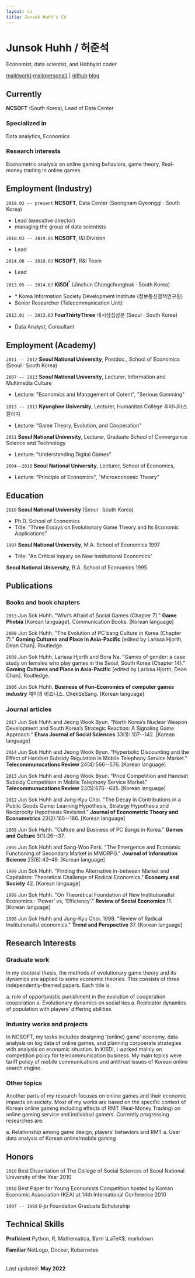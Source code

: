 ```yaml
---
layout: cv
title: Junsok Huhh's CV
---
```


# Junsok Huhh / 허준석
Economist, data scientist, and Hobbyist coder

<div id="webaddress">
<a href="mailto: junsokhuhh@ncsoft.com">mail(work)</a>&middot;<a href="mailto: anarinsk@gmail.com">mail(personal)</a> | 
<a href="https://github.com/anarinsk">github</a>&middot;<a href="http://lostineconomics.com">blog</a>
</div>

## Currently

__NCSOFT__ (South Korea), Lead of Data Center

### Specialized in

Data analytics, Economics 

### Research interests

Econometric analysis on online gaming behaviors, game theory, Real-money trading in online games 

## Employment (Industry)

`2019.02 -- present`
__NCSOFT__, Data Center (Seongnam Gyeonggi  &#183; South Korea)
- Lead (executive director)
- managing the group of data scientists

`2018.03 -- 2019.01`
__NCSOFT__, I&I Division 
- Lead 

`2014.08 -- 2018.03`
__NCSOFT__, R&I Team
- Lead 

 `2013.05 -- 2014.07`
__KISDI__$^*$ (Jinchun Chungchungbuk  &#183; South Korea)
- $*$ Korea Information Society Development Institute (정보통신정책연구원)
- Senior Researcher (Telecommunication Unit)

`2012.01 -- 2013.03`
__FourThirtyThree__ 네시삼십삼분 (Seoul  &#183; South Korea)
- Data Analyst, Consultant 

## Employment (Academy)

`2011 -- 2012`
__Seoul National University__, Postdoc., School of Economics (Seoul &#183; South Korea)

`2007 -- 2013`
__Seoul National University__, Lecturer, Information and Multimedia Culture</br>
- Lecture: "Economics and Management of Cotent", "Serious Gamming"

`2013 -- 2013`
__Kyunghee University__, Lecturer, Humanitas College 후마니타스 칼리지
- Lecture: "Game Theory, Evolution, and Cooperation"

`2011`
__Seoul National University__, Lecturer, Graduate School of Convergence Science and Technology
- Lecture: "Understanding Digital Games"

`2004--2010`
__Seoul National University__, Lecturer, School of Economics,  
- Lecture: "Principle of Economics", "Microeconomic Theory"


## Education

`2010`
__Seoul National University__ (Seoul  &#183; South Korea)
- Ph.D. School of Economics
- Title: "Three Essays on Evolutionary Game Theory and Its Economic Applications"

`1997`
__Seoul National University__, M.A. School of Economics 1997 
- Title: "An Critical Inquiry on New Institutional Economics" 

__Seoul National University__, B.A. School of Economics 1995


## Publications

### Books and book chapters 

`2013`
Jun Sok Huhh. "Who’s Afraid of Social Games (Chapter 7)." __Game Phobia__ [Korean language]. Communication Books. [Korean language]

`2009`
Jun Sok Huhh. "The Evolution of PC bang Culture in Korea (Chapter 7)." __Gaming Cultures and Place in Asia-Pacific__ [edited by Larissa Hjorth, Dean Chan]. Routledge.

`2009`
Jun Sok Huhh, Larissa Hjorth and Bora Na. "Games of gender: a case study on females who play games in the Seoul, South Korea (Chapter 14)." __Gaming Cultures and Place in Asia-Pacific__ [edited by Larissa Hjorth, Dean Chan]. Routledge.

`2006`
Jun Sok Huhh. __Business of Fun–Economics of computer games industry__ 재미의 비즈니스. ChekSeSang. [Korean language]

### Journal articles

`2017`
Jun Sok Huhh and Jeong Wook Byun. "North Korea’s Nuclear Weapon Development and South Korea’s Strategic Reaction: A Signaling Game Approach." __Ehwa Journal of Social Sciences__ 33(1): 107--142. [Korean language]

`2014`
Jun Sok Huhh and Jeong Wook Byun. "Hyperbolic Discounting and the Effect of Handset Subsidy Regulation in Mobile Telephony Service Market." __Telecommunucations Review__ 24(4):566--576. [Korean language]

`2013`
Jun Sok Huhh and Jeong Wook Byun. "Price Competition and Handset Subsidy Competition in Mobile Telephony Service Market." __Telecommunucations Review__ 23(5):676--685. [Korean language]

`2012`
Jun Sok Huhh and Jung-Kyu Choi. "The Decay in Contributions in a Public Goods Game: Learning Hypothesis, Strategy Hypothesis and Reciprocity Hypothesis Revisited." __Journal of Econometric Theory and Econometrics__ 23(2):165--186. [Korean language]

`2008`
Jun Sok Huhh. "Culture and Business of PC Bangs in Korea." __Games and Culture__ 3(1):26--37.

`2005`
Jun Sok Huhh and Sang-Woo Park. "The Emergence and Economic Functioning of Secondary Market in MMORPG." __Journal of Information Science__ 23(6):42–49. [Korean language]

`1999`
Jun Sok Huhh. "Finding the Alternative in-between Market and Capitalism: Theoretical Challenge of Radical Economics." __Economy and Society__ 42. [Korean language]

`1998`
Jun Sok Huhh. "On Theoretical Foundation of New Institutionalist Economics : ‘Power’ vs, ‘Efficiency’." __Review of Social Economics__ 11. [Korean language]

`1998`
Jun Sok Huhh and Jung-Kyu Choi. 1998. "Review of Radical Institutionalist economics." __Trend and Perspective__ 37. [Korean language]

## Research Interests 

### Graduate work 

In my doctoral thesis, the methods of evolutionary game theory and its dynamics are applied to some economic theories. This consists of three independently-themed papers. Each title is 

  a. role of opportunistic punishment in the evolution of cooperation cooperation
  a. Evolutionary dynamics on social ties
  a. Replicator dynamics of population with players’ differing abilities.

### Industry works and projects

In NCSOFT, my tasks includes designing ’(online) game’ economy, data analysis on log data of online games, and planning corpoerate strategies with analysis on economic situation. In KISDI, I worked mainly on competition policy for telecommunication business. My main topics were tariff policy of mobile communications and antitrust issues of Korean online search engine.

### Other topics 

Another parts of my research focuses on online games and their economic impacts on society. Most of my works are based on the specific context of Korean online gaming including effects of RMT (Real-Money Trading) on online gaming
service and individual gamers. Currently progressing researches are:
  
  a. Relationship among game design, players’ behaviors and RMT
  a. User data analysis of Korean online/mobile gaming

## Honors 

`2010`
Best Dissertation of The College of Social Sciences of Seoul National University of the Year 2010

`2010`
Best Paper for Young Economists Competition hosted by Korean Economic Association (KEA) at 14th International Conference 2010

`1997 -- 1999`
_Il-ju_ Foundation Graduate Scholarship


## Technical Skills 

__Proficient__
Python, R, Mathematica, $\rm \LaTeX$, markdown

__Familiar__
NetLogo, Docker, Kubernetes
<br>
<br>
<br>
Last updated: __May 2022__

<!-- ### Footer
Last updated: May 2022 -->


